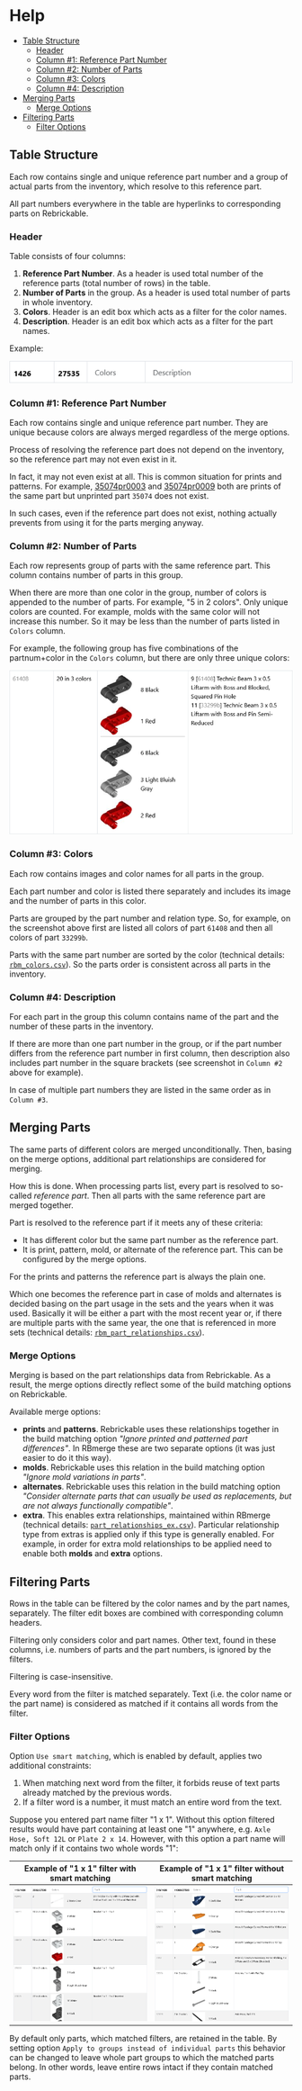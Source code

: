 # Help

- [Table Structure](#table-structure)
  - [Header](#header)
  - [Column #1: Reference Part Number](#column-1-reference-part-number)
  - [Column #2: Number of Parts](#column-2-number-of-parts)
  - [Column #3: Colors](#column-3-colors)
  - [Column #4: Description](#column-4-description)
- [Merging Parts](#merging-parts)
  - [Merge Options](#merge-options)
- [Filtering Parts](#filtering-parts)
  - [Filter Options](#filter-options)

## Table Structure

Each row contains single and unique reference part number and a group of actual parts from the inventory, which resolve to this reference part.

All part numbers everywhere in the table are hyperlinks to corresponding parts on Rebrickable.

### Header

Table consists of four columns:

1. **Reference Part Number**. As a header is used total number of the reference parts (total number of rows) in the table.
2. **Number of Parts** in the group. As a header is used total number of parts in whole inventory.
3. **Colors**. Header is an edit box which acts as a filter for the color names.
4. **Description**. Header is an edit box which acts as a filter for the part names.

Example:

![Example of the table header](../images/example_table_header.png)

### Column #1: Reference Part Number

Each row contains single and unique reference part number. They are unique because colors are always merged regardless of the merge options.

Process of resolving the reference part does not depend on the inventory, so the reference part may not even exist in it.

In fact, it may not even exist at all. This is common situation for prints and patterns. For example, [35074pr0003](https://rebrickable.com/parts/35074pr0003/) and [35074pr0009](https://rebrickable.com/parts/35074pr0009/) both are prints of the same part but unprinted part `35074` does not exist.

In such cases, even if the reference part does not exist, nothing actually prevents from using it for the parts merging anyway.

### Column #2: Number of Parts

Each row represents group of parts with the same reference part. This column contains number of parts in this group.

When there are more than one color in the group, number of colors is appended to the number of parts. For example, "5 in 2 colors". Only unique colors are counted. For example, molds with the same color will not increase this number. So it may be less than the number of parts listed in `Colors` column.

For example, the following group has five combinations of the partnum+color in the `Colors` column, but there are only three unique colors:

![Example when number of unique colors is less than total number of colors](../images/example_uniq_colors_lt_total.png)

### Column #3: Colors

Each row contains images and color names for all parts in the group.

Each part number and color is listed there separately and includes its image and the number of parts in this color.

Parts are grouped by the part number and relation type. So, for example, on the screenshot above first are listed all colors of part `61408` and then all colors of part `33299b`.

Parts with the same part number are sorted by the color (technical details: [`rbm_colors.csv`](https://github.com/ojuuji/rbmerge/blob/master/tables/readme.md#rbm_colorscsv)). So the parts order is consistent across all parts in the inventory.

### Column #4: Description

For each part in the group this column contains name of the part and the number of these parts in the inventory.

If there are more than one part number in the group, or if the part number differs from the reference part number in first column, then description also includes part number in the square brackets (see screenshot in `Column #2` above for example).

In case of multiple part numbers they are listed in the same order as in `Column #3`.

## Merging Parts

The same parts of different colors are merged unconditionally. Then, basing on the merge options, additional part relationships are considered for merging.

How this is done. When processing parts list, every part is resolved to so-called _reference part_. Then all parts with the same reference part are merged together.

Part is resolved to the reference part if it meets any of these criteria:
- It has different color but the same part number as the reference part.
- It is print, pattern, mold, or alternate of the reference part. This can be configured by the merge options.

For the prints and patterns the reference part is always the plain one.

Which one becomes the reference part in case of molds and alternates is decided basing on the part usage in the sets and the years when it was used. Basically it will be either a part with the most recent year or, if there are multiple parts with the same year, the one that is referenced in more sets (technical details: [`rbm_part_relationships.csv`](https://github.com/ojuuji/rbmerge/blob/master/tables/readme.md#rbm_part_relationshipscsv)).

### Merge Options

Merging is based on the part relationships data from Rebrickable. As a result, the merge options directly reflect some of the build matching options on Rebrickable.

Available merge options:
- **prints** and **patterns**. Rebrickable uses these relationships together in the build matching option _"Ignore printed and patterned part differences"_. In RBmerge these are two separate options (it was just easier to do it this way).
- **molds**. Rebrickable uses this relation in the build matching option _"Ignore mold variations in parts"_.
- **alternates**. Rebrickable uses this relation in the build matching option _"Consider alternate parts that can usually be used as replacements, but are not always functionally compatible"_.
- **extra**. This enables extra relationships, maintained within RBmerge (technical details: [`part_relationships_ex.csv`](https://github.com/ojuuji/rbmerge/blob/master/tables/readme.md#part_relationships_excsv)). Particular relationship type from extras is applied only if this type is generally enabled. For example, in order for extra mold relationships to be applied need to enable both **molds** and **extra** options.

## Filtering Parts

Rows in the table can be filtered by the color names and by the part names, separately. The filter edit boxes are combined with corresponding column headers.

Filtering only considers color and part names. Other text, found in these columns, i.e. numbers of parts and the part numbers, is ignored by the filters.

Filtering is case-insensitive.

Every word from the filter is matched separately. Text (i.e. the color name or the part name) is considered as matched if it contains all words from the filter.

### Filter Options

Option `Use smart matching`, which is enabled by default, applies two additional constraints:
1. When matching next word from the filter, it forbids reuse of text parts already matched by the previous words.
2. If a filter word is a number, it must match an entire word from the text.

Suppose you entered part name filter "1 x 1". Without this option filtered results would have part containing at least one "1" anywhere, e.g. `Axle Hose, Soft 12L` or `Plate 2 x 14`. However, with this option a part name will match only if it contains two whole words "1":

|Example of "1 x 1" filter with smart matching|Example of "1 x 1" filter without smart matching|
|---|---|
|[![Example of "1 x 1" filter with smart matching](../images/example_filter_1_x_1_smart_on.png)](../images/example_filter_1_x_1_smart_on.png)|[![Example of "1 x 1" filter without smart matching](../images/example_filter_1_x_1_smart_off.png)](../images/example_filter_1_x_1_smart_off.png)|

By default only parts, which matched filters, are retained in the table. By setting option `Apply to groups instead of individual parts` this behavior can be changed to leave whole part groups to which the matched parts belong. In other words, leave entire rows intact if they contain matched parts.
